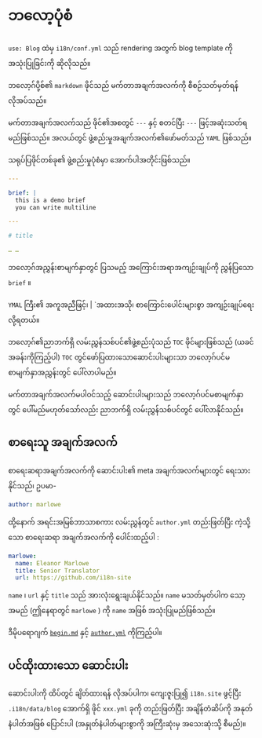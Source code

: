 # ဘလော့ပုံစံ

`use: Blog` ထဲမှ `i18n/conf.yml` သည် rendering အတွက် blog template ကိုအသုံးပြုခြင်းကို ဆိုလိုသည်။

ဘလော့ဂ်ပို့စ်၏ `markdown` ဖိုင်သည် မက်တာအချက်အလက်ကို စီစဉ်သတ်မှတ်ရန် လိုအပ်သည်။

မက်တာအချက်အလက်သည် ဖိုင်၏အစတွင် `---` နှင့် စတင်ပြီး `---` ဖြင့်အဆုံးသတ်ရမည်ဖြစ်သည်။ အလယ်တွင် ဖွဲ့စည်းမှုအချက်အလက်၏ဖော်မတ်သည် `YAML` ဖြစ်သည်။

သရုပ်ပြဖိုင်တစ်ခု၏ ဖွဲ့စည်းမှုပုံစံမှာ အောက်ပါအတိုင်းဖြစ်သည်။

```yml
---

brief: |
  this is a demo brief
  you can write multiline

---

# title

… …
```

ဘလော့ဂ်အညွှန်းစာမျက်နှာတွင် ပြသမည့် အကြောင်းအရာအကျဉ်းချုပ်ကို ညွှန်ပြသော `brief` ။

`YMAL` ကြီး၏ အကူအညီဖြင့်၊ | `အထားအသို၊ စာကြောင်းပေါင်းများစွာ အကျဉ်းချုပ်ရေးလို့ရတယ်။

ဘလော့ဂ်၏ညာဘက်ရှိ လမ်းညွှန်သစ်ပင်၏ဖွဲ့စည်းပုံသည် `TOC` ဖိုင်များဖြစ်သည် (ယခင်အခန်းကိုကြည့်ပါ) `TOC` တွင်ဖော်ပြထားသောဆောင်းပါးများသာ ဘလော့ဂ်ပင်မစာမျက်နှာအညွှန်းတွင် ပေါ်လာပါမည်။

မက်တာအချက်အလက်မပါဝင်သည့် ဆောင်းပါးများသည် ဘလော့ဂ်ပင်မစာမျက်နှာတွင် ပေါ်မည်မဟုတ်သော်လည်း ညာဘက်ရှိ လမ်းညွှန်သစ်ပင်တွင် ပေါ်လာနိုင်သည်။

## စာရေးသူ အချက်အလက်

စာရေးဆရာအချက်အလက်ကို ဆောင်းပါး၏ meta အချက်အလက်များတွင် ရေးသားနိုင်သည်၊ ဥပမာ-

```yml
author: marlowe
```

ထို့နောက် အရင်းအမြစ်ဘာသာစကား လမ်းညွှန်တွင် `author.yml` တည်းဖြတ်ပြီး ကဲ့သို့သော စာရေးဆရာ အချက်အလက်ကို ပေါင်းထည့်ပါ :

```yml
marlowe:
  name: Eleanor Marlowe
  title: Senior Translator
  url: https://github.com/i18n-site
```

`name` ၊ `url` နှင့် `title` သည် အားလုံးရွေးချယ်နိုင်သည်။ `name` မသတ်မှတ်ပါက သော့အမည် (ဤနေရာတွင် `marlowe` ) ကို `name` အဖြစ် အသုံးပြုမည်ဖြစ်သည်။

ဒီမိုပရောဂျက် [`begin.md`](https://github.com/i18n-site/demo.i18n.site/blob/main/en/blog/news/begin.md?plain=1) နှင့် [`author.yml`](https://github.com/i18n-site/demo.i18n.site/blob/main/en/author.yml) ကိုကြည့်ပါ။

## ပင်ထိုးထားသော ဆောင်းပါး

ဆောင်းပါးကို ထိပ်တွင် ချိတ်ထားရန် လိုအပ်ပါက၊ ကျေးဇူးပြု၍ `i18n.site` ဖွင့်ပြီး `.i18n/data/blog` အောက်ရှိ ဖိုင် `xxx.yml` ခုကို တည်းဖြတ်ပြီး အချိန်တံဆိပ်ကို အနုတ်နံပါတ်အဖြစ် ပြောင်းပါ (အနှုတ်နံပါတ်များစွာကို အကြီးဆုံးမှ အသေးဆုံးသို့ စီမည်)။